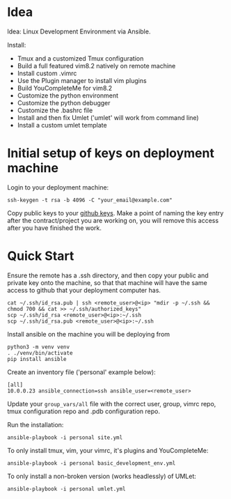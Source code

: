 # ldea

ldea: Linux Development Environment via Ansible.

Install:

  * Tmux and a customized Tmux configuration
  * Build a full featured vim8.2 natively on remote machine
  * Install custom .vimrc
  * Use the Plugin manager to install vim plugins
  * Build YouCompleteMe for vim8.2
  * Customize the python environment
  * Customize the python debugger
  * Customize the .bashrc file
  * Install and then fix Umlet ('umlet' will work from command line)
  * Install a custom umlet template


# Initial setup of keys on deployment machine

Login to your deployment machine:
```
ssh-keygen -t rsa -b 4096 -C "your_email@example.com"
```

Copy public keys to your [github
keys](https://github.com/settings/keys).  Make a point of naming the key entry
after the contract/project you are working on, you will remove this access after you
have finished the work.


# Quick Start

Ensure the remote has a .ssh directory, and then copy your public and private
key onto the machine, so that that machine will have the same access to github that
your deployment computer has.

```
cat ~/.ssh/id_rsa.pub | ssh <remote_user>@<ip> "mdir -p ~/.ssh && chmod 700 && cat >> ~/.ssh/authorized_keys"
scp ~/.ssh/id_rsa <remote_user>@<ip>:~/.ssh
scp ~/.ssh/id_rsa.pub <remote_user>@<ip>:~/.ssh

```

Install ansible on the machine you will be deploying from

```
python3 -m venv venv
. ./venv/bin/activate
pip install ansible
```

Create an inventory file ('personal' example below):
```
[all]
10.0.0.23 ansible_connection=ssh ansible_user=<remote_user>
```

Update your ``group_vars/all`` file with the correct user, group, vimrc repo,
tmux configuration repo and .pdb configuration repo.


Run the installation:
```
ansible-playbook -i personal site.yml
```

To only install tmux, vim, your vimrc, it's plugins and YouCompleteMe:

```
ansible-playbook -i personal basic_development_env.yml
```

To only install a non-broken version (works headlessly) of UMLet:

```
ansible-playbook -i personal umlet.yml

```
